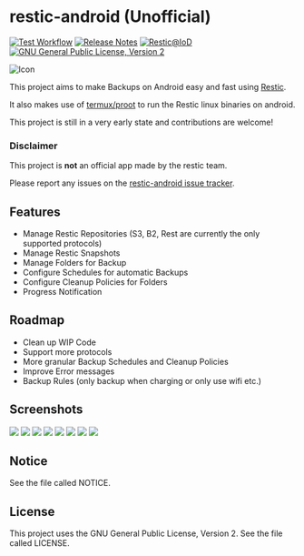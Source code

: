 # restic-android (Unofficial)

[![Test Workflow](https://github.com/LolHens/restic-android/workflows/build/badge.svg)](https://github.com/LolHens/restic-android/actions?query=workflow%3Abuild)
[![Release Notes](https://img.shields.io/github/release/LolHens/restic-android.svg?maxAge=3600)](https://github.com/LolHens/restic-android/releases/latest)
[![Restic@IoD](https://img.shields.io/endpoint?url=https://apt.izzysoft.de/fdroid/api/v1/shield/de.lolhens.resticui)](https://apt.izzysoft.de/fdroid/index/apk/de.lolhens.resticui)
[![GNU General Public License, Version 2](https://img.shields.io/github/license/LolHens/restic-android.svg?maxAge=3600)](https://www.gnu.org/licenses/gpl-2.0.html)

![Icon](https://raw.githubusercontent.com/LolHens/restic-android/main/screenshots/icon.png)

This project aims to make Backups on Android easy and fast using [Restic](https://restic.net).

It also makes use of [termux/proot](https://github.com/termux/proot) to run the Restic linux binaries on android.

This project is still in a very early state and contributions are welcome!

### Disclaimer
This project is **not** an official app made by the restic team.

Please report any issues on the [restic-android issue tracker](https://github.com/LolHens/restic-android/issues).

## Features
- Manage Restic Repositories (S3, B2, Rest are currently the only supported protocols)
- Manage Restic Snapshots
- Manage Folders for Backup
- Configure Schedules for automatic Backups
- Configure Cleanup Policies for Folders
- Progress Notification

## Roadmap
- Clean up WIP Code
- Support more protocols
- More granular Backup Schedules and Cleanup Policies
- Improve Error messages
- Backup Rules (only backup when charging or only use wifi etc.)

## Screenshots
![](https://raw.githubusercontent.com/LolHens/restic-android/main/screenshots/repos.png)
![](https://raw.githubusercontent.com/LolHens/restic-android/main/screenshots/repo-edit.png)
![](https://raw.githubusercontent.com/LolHens/restic-android/main/screenshots/repo.png)
![](https://raw.githubusercontent.com/LolHens/restic-android/main/screenshots/folders.png)
![](https://raw.githubusercontent.com/LolHens/restic-android/main/screenshots/folder-edit.png)
![](https://raw.githubusercontent.com/LolHens/restic-android/main/screenshots/folder.png)
![](https://raw.githubusercontent.com/LolHens/restic-android/main/screenshots/snapshot.png)
![](https://raw.githubusercontent.com/LolHens/restic-android/main/screenshots/about.png)

## Notice
See the file called NOTICE.

## License
This project uses the GNU General Public License, Version 2. See the file called LICENSE.
